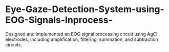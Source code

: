 # Eye-Gaze-Detection-System-using-EOG-Signals-Inprocess-
Designed and implemented an EOG signal processing circuit using AgCl electrodes, including amplification, filtering, summation, and subtraction circuits.
